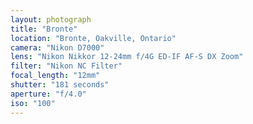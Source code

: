 ```yaml
---
layout: photograph
title: "Bronte"
location: "Bronte, Oakville, Ontario"
camera: "Nikon D7000"
lens: "Nikon Nikkor 12-24mm f/4G ED-IF AF-S DX Zoom"
filter: "Nikon NC Filter"
focal_length: "12mm"
shutter: "181 seconds"
aperture: "f/4.0"
iso: "100"
---
```

